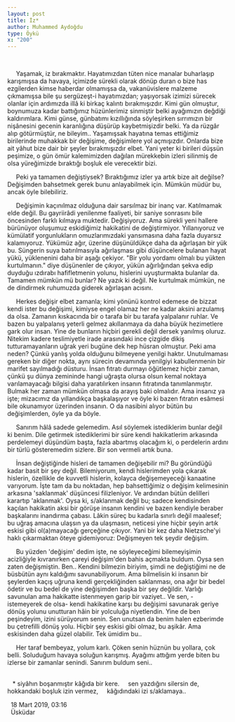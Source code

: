 ```yaml
---
layout: post
title: İz*
author: Muhammed Aydoğdu
type: Öykü
x: "200"
---
```


<br/>

&nbsp;&nbsp;&nbsp;&nbsp; Yaşamak, iz bırakmaktır. Hayatımızdan tüten nice manalar buharlaşıp karışmışsa da havaya, içimizde sürekli olarak dönüp duran o bize has ezgilerden kimse haberdar olmamışsa da, vakanüvislere malzeme çıkmamışsa bile şu sergüzeşt-i hayatımızdan; yaşıyorsak izimizi sürecek olanlar için ardımızda illâ ki birkaç kalıntı bırakmışızdır. Kimi gün olmuştur, boynumuza kadar battığımız hüzünlerimiz sinmiştir belki ayağımızın değdiği kaldırımlara. Kimi günse, günbatımı kızıllığında söyleşirken sırrımızın bir nişânesini gecenin karanlığına düşürüp kaybetmişizdir belki. Ya da rüzgâr alıp götürmüştür, ne bileyim.. Yaşamışsak hayatına temas ettiğimiz birilerinde muhakkak bir değişime, değişimlere yol açmışızdır. Onlarda bize ait yâhut bize dair bir şeyler bırakmışızdır elbet. Yani yeter ki birileri düşsün peşimize, o gün ömür kalemimizden dağılan mürekkebin izleri silinmiş de olsa yüreğimizde bıraktığı boşluk ele verecektir bizi. 

&nbsp;&nbsp;&nbsp;&nbsp; Peki ya tamamen değiştiysek? Bıraktığımız izler ya artık bize ait değilse? Değişimden bahsetmek gerek bunu anlayabilmek için. Mümkün müdür bu, ancak öyle bilebiliriz.

&nbsp;&nbsp;&nbsp;&nbsp; Değişimin kaçınılmaz olduğuna dair sarsılmaz bir inanç var. Katılmamak elde değil. Bu gayriirâdi yenilenme faaliyeti, bir saniye sonrasını bile öncesinden farklı kılmaya muktedir. Değişiyoruz. Ama sürekli yeni hallere bürünüyor oluşumuz eskidiğimiz hakikatini de değiştirmiyor. Yıllanıyoruz ve kümülatif yorgunlukların omuzlarımızdaki yansımasına daha fazla duyarsız kalamıyoruz. Yükümüz ağır, üzerine düşünüldükçe daha da ağırlaşan bir yük bu. Süngerin suya batırılmasıyla ağırlaşması gibi düşüncelere bulanan hayat yükü, yüklenenini daha bir aşağı çekiyor. "Bir yolu yordamı olmalı bu yükten kurtulmanın." diye düşünenler de çıkıyor, yükün ağırlığından şekva edip duyduğu ızdırabı hafifletmenin yolunu, hislerini uyuşturmakta bulanlar da. Tamamen mümkün mü bunlar? Ne yazık ki değil. Ne kurtulmak mümkün, ne de dindirmek ruhumuzda giderek ağırlaşan acısını.

&nbsp;&nbsp;&nbsp;&nbsp; Herkes değişir elbet zamanla; kimi yönünü kontrol edemese de bizzat kendi ister bu değişimi, kimiyse engel olamaz her ne kadar aksini arzulamış da olsa. Zamanın kıskacında bir o tarafa bir bu tarafa yalpalanır ruhlar. Ve bazen bu yalpalanış yeterli gelmez akıllanmaya da daha büyük hezimetlere gark olur insan. Yine de bunların hiçbiri gerekli değil dersek yanılmış oluruz. Nitekim kadere teslimiyetle irade arasındaki ince çizgide dikiş tutturamayanların uğrak yeri bugüne dek hep hüsran olmuştur. Peki ama neden? Çünkü yanlış yolda olduğunu bilmeyene yenilgi haktır. Unutulmaması gereken bir diğer nokta, aynı sürecin devamında yenilgiyi kabullenmenin bir marifet sayılmadığı düsturu. İnsan fıtratı durmayı öğütlemez hiçbir zaman, çünkü şu dünya zemininde hangi uğraşta olursa olsun kemal noktaya varılamayacağı bilgisi daha yaratılırken insanın fıtratında tanımlanmıştır. Bulmak her zaman mümkün olmasa da arayış baki olmalıdır. Ama insanız ya işte; mizacımız da yıllandıkça başkalaşıyor ve öyle ki bazen fıtratın esâmesi bile okunamıyor üzerinden insanın. O da nasibini alıyor bütün bu değişimlerden, öyle ya da böyle. 

&nbsp;&nbsp;&nbsp;&nbsp; Sanırım hâlâ sadede gelemedim. Asıl söylemek istediklerim bunlar değil ki benim. Dile getirmek istediklerimi bir süre kendi hakikatlerim arkasında perdelemeyi düşündüm başta, fazla abartmış olacağım ki, o perdelerin ardını bir türlü gösteremedim sizlere. Bir son vermeli artık buna.

&nbsp;&nbsp;&nbsp;&nbsp; İnsan değiştiğinde hisleri de tamamen değişebilir mi? Bu göründüğü kadar basit bir şey değil. Bilemiyorum, kendi hislerimden yola çıkarak hislerin, özellikle de kuvvetli hislerin, kolayca değişemeyeceği kanaatine varıyorum. İşte tam da bu noktadan, hep bahsettiğimiz o değişim kelimesinin arkasına 'saklanmak' düşüncesi filizleniyor. Ve ardından bütün delilleri karartıp 'aklanmak'. Oysa ki, s/aklanmak değil bu; sadece kendisinden kaçılan hakikatin aksi bir görüşe insanın kendini ve bazen kendiyle beraber başkalarını inandırma çabası. Lâkin süreç bu kadarla sınırlı değil maalesef; bu uğraş amacına ulaşsın ya da ulaşmasın, neticesi yine hiçbir şeyin artık eskisi gibi ol(a)mayacağı gerçeğine çıkıyor. Yani bir kez daha Nietzsche'yi haklı çıkarmaktan öteye gidemiyoruz: Değişmeyen tek şeydir değişim.

&nbsp;&nbsp;&nbsp;&nbsp; Bu yüzden 'değişim' dedim işte, ne söyleyeceğimi bilemeyişimin acizliğiyle kıvranırken çareyi değişim'den bahis açmakta buldum. Oysa sen zaten değişmiştin. Ben.. Kendini bilmezin biriyim, şimdi ne değiştiğimi ne de büsbütün aynı kaldığımı savunabiliyorum. Ama bilmelisin ki insanın bir şeylerden kaçış uğruna kendi gerçekliğinden saklanması, ona ağır bir bedel ödetir ve bu bedel de yine değişimden başka bir şey değildir. Varlığı savunulan ama hakikatte istenmeyen garip bir vaziyet.. Ve sen, -istemeyerek de olsa- kendi hakikatine karşı bu değişimi savunarak geriye dönüş yolunu unutturan hâin bir yolculuğa niyetlendin. Yine de ben peşindeyim, izini sürüyorum senin. Sen unutsan da benim halen ezberimde bu çetrefilli dönüş yolu. Hiçbir şey eskisi gibi olmaz, bu aşikâr. Ama eskisinden daha güzel olabilir. Tek ümidim bu..

&nbsp;&nbsp;&nbsp;&nbsp; Her taraf bembeyaz, yolum karlı. Çöken senin hüznün bu yollara, çok belli. Soluduğum havaya soluğun karışmış. Ayağımı attığım yerde biten bu izlerse bir zamanlar senindi. Sanırım buldum seni..

<br/>
&nbsp;&nbsp; * siyâhın boşanmıştır kâğıda bir kere.  
&nbsp;&nbsp;&nbsp; sen yazdığını silersin de,  
&nbsp;&nbsp;&nbsp; hokkandaki boşluk izin vermez,  
&nbsp;&nbsp;&nbsp; kâğıdındaki izi s/aklamaya..  

&nbsp; 18 Mart 2019, 03:16  
&nbsp; Üsküdar  
